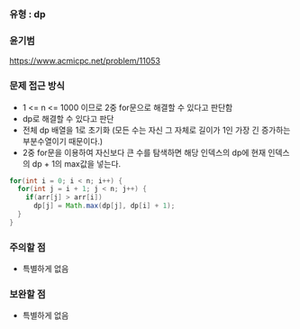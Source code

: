 ### 유형 : dp
### 윤기범
https://www.acmicpc.net/problem/11053

### 문제 접근 방식
  - 1 <= n <= 1000 이므로 2중 for문으로 해결할 수 있다고 판단함
  - dp로 해결할 수 있다고 판단
  - 전체 dp 배열을 1로 초기화 (모든 수는 자신 그 자체로 길이가 1인 가장 긴 증가하는 부분수열이기 때문이다.)
  - 2중 for문을 이용하여 자신보다 큰 수를 탐색하면 해당 인덱스의 dp에 현재 인덱스의 dp + 1의 max값을 넣는다.
```Java
for(int i = 0; i < n; i++) {
  for(int j = i + 1; j < n; j++) {
    if(arr[j] > arr[i])
      dp[j] = Math.max(dp[j], dp[i] + 1);
  }
}
```

### 주의할 점
  - 특별하게 없음

### 보완할 점
  - 특별하게 없음

